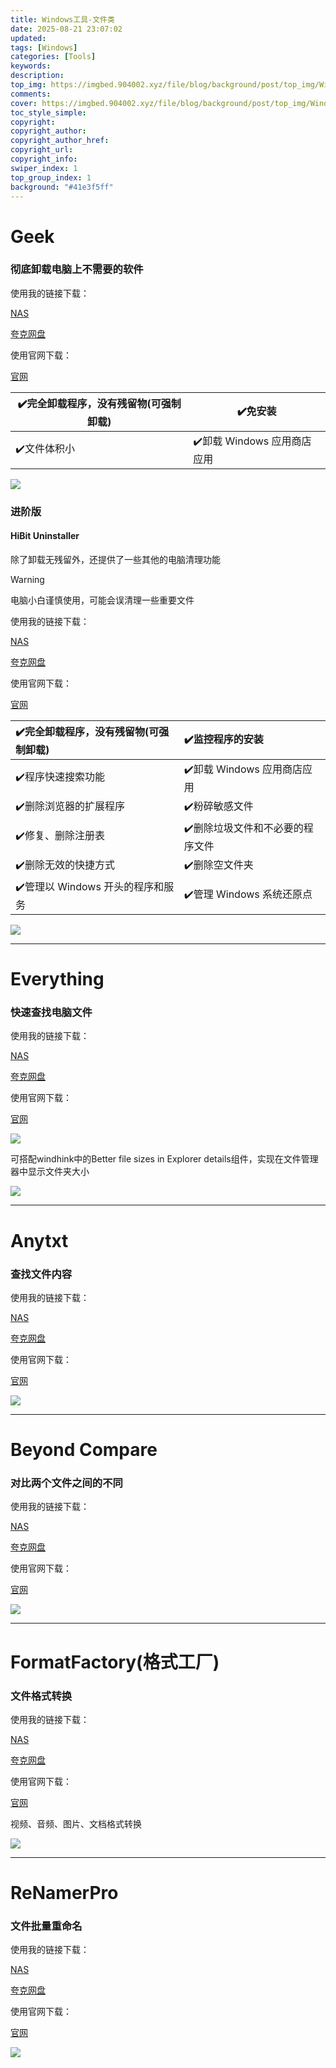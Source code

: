 ```yaml
---
title: Windows工具-文件类
date: 2025-08-21 23:07:02
updated:
tags: [Windows]
categories: [Tools]
keywords: 
description:
top_img: https://imgbed.904002.xyz/file/blog/background/post/top_img/Windows工具-文件类.jpg
comments:
cover: https://imgbed.904002.xyz/file/blog/background/post/top_img/Windows工具-文件类.jpg
toc_style_simple:
copyright:
copyright_author:
copyright_author_href:
copyright_url:
copyright_info:
swiper_index: 1
top_group_index: 1
background: "#41e3f5ff"
---
```

# Geek

### 彻底卸载电脑上不需要的软件

使用我的链接下载：

[NAS](https://s.fnnas.net/s/2285d4b0874d4b4ca1)

[夸克网盘](https://pan.quark.cn/s/700959730ac3)

使用官网下载：

[官网](https://geekuninstaller.com/)

| ✔️完全卸载程序，没有残留物(可强制卸载) | ✔️免安装                |
| ------------------------------------- | -------------------------- |
| ✔️文件体积小                       | ✔️卸载 Windows 应用商店应用 |

![](https://imgbed.904002.xyz/file/blog/post/Windows工具/文件类/geek.png)

### 进阶版

#### HiBit Uninstaller

除了卸载无残留外，还提供了一些其他的电脑清理功能

> [!WARNING]
>
> 电脑小白谨慎使用，可能会误清理一些重要文件

使用我的链接下载：

[NAS](https://s.fnnas.net/s/672368d5584b44ab87)

[夸克网盘](https://pan.quark.cn/s/bcb5d0a87cfb)

使用官网下载：

[官网](https://hibitsoft.ir/Uninstaller.html)

| ✔️完全卸载程序，没有残留物(可强制卸载) | ✔️监控程序的安装                 |
| :------------------------------------ | :------------------------------ |
| ✔️程序快速搜索功能                     | ✔️卸载 Windows 应用商店应用      |
| ✔️删除浏览器的扩展程序                 | ✔️粉碎敏感文件                   |
| ✔️修复、删除注册表                     | ✔️删除垃圾文件和不必要的程序文件 |
| ✔️删除无效的快捷方式                   | ✔️删除空文件夹                   |
| ✔️管理以 Windows 开头的程序和服务      | ✔️管理 Windows 系统还原点        |

![](https://imgbed.904002.xyz/file/blog/post/Windows工具/文件类/HiBit_Uninstaller.png)

------
# Everything

### 快速查找电脑文件

使用我的链接下载：

[NAS](https://s.fnnas.net/s/68997fa8d1054deab3)

[夸克网盘](https://pan.quark.cn/s/fac74b4342a3)

使用官网下载：

[官网](https://www.voidtools.com/zh-cn/)

![](https://imgbed.904002.xyz/file/blog/post/Windows工具/文件类/everything.png)

可搭配windhink中的Better file sizes in Explorer details组件，实现在文件管理器中显示文件夹大小

![](https://imgbed.904002.xyz/file/blog/post/Windows工具/文件类/everything-Better_file_sizes_in_Explorer_details.png)

------
# Anytxt

### 查找文件内容

使用我的链接下载：

[NAS](https://s.fnnas.net/s/68997fa8d1054deab3)

[夸克网盘](https://pan.quark.cn/s/35a15ed66fa6)

使用官网下载：

[官网](https://anytxt.net/)

![](https://imgbed.904002.xyz/file/blog/post/Windows工具/文件类/Antxt.png)

------
# Beyond Compare

### 对比两个文件之间的不同

使用我的链接下载：

[NAS](https://s.fnnas.net/s/68997fa8d1054deab3)

[夸克网盘](https://pan.quark.cn/s/c7e3e8a6c865)

使用官网下载：

[官网](https://www.beyondcomparepro.com/)

![](https://imgbed.904002.xyz/file/blog/post/Windows工具/文件类/Beyond_Compare.png)

------
# FormatFactory(格式工厂)

### 文件格式转换

使用我的链接下载：

[NAS](https://s.fnnas.net/s/01c8c239da8149cfab)

[夸克网盘](https://pan.quark.cn/s/8a00d37a5e26)

使用官网下载：

[官网](https://format-factory.en.softmany.com/)

视频、音频、图片、文档格式转换

![](https://imgbed.904002.xyz/file/blog/post/Windows工具/文件类/FormatFactory.png)

------
# ReNamerPro

### 文件批量重命名

使用我的链接下载：

[NAS](https://s.fnnas.net/s/4bc240c16055430ead)

[夸克网盘](https://pan.quark.cn/s/69698d89df92)

使用官网下载：

[官网](https://www.den4b.com/products/renamer)

![](https://imgbed.904002.xyz/file/blog/post/Windows工具/文件类/renamer.png)